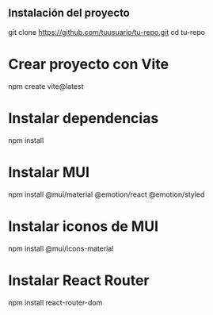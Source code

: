 ## Instalación del proyecto
git clone https://github.com/tuusuario/tu-repo.git
cd tu-repo

# Crear proyecto con Vite
npm create vite@latest

# Instalar dependencias
npm install

# Instalar MUI
npm install @mui/material @emotion/react @emotion/styled

# Instalar iconos de MUI
npm install @mui/icons-material

# Instalar React Router
npm install react-router-dom